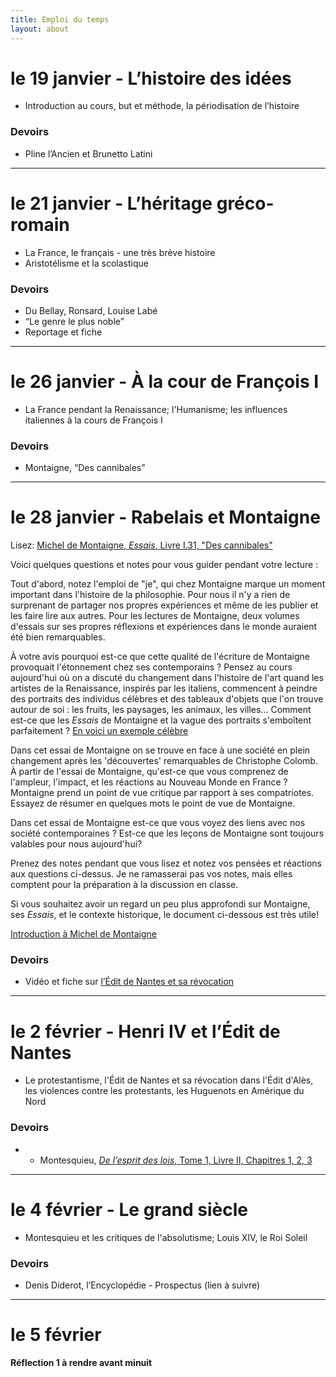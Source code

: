 ```yaml
---
title: Emploi du temps
layout: about
---
```


# le 19 janvier - L’histoire des idées
* Introduction au cours, but et méthode, la périodisation de l’histoire

### Devoirs
 * Pline l’Ancien et Brunetto Latini

***

# le 21 janvier - L’héritage gréco-romain 
* La France, le français - une très brève histoire
* Aristotélisme et la scolastique 

### Devoirs
* Du Bellay, Ronsard, Louise Labé
* “Le genre le plus noble”
* Reportage et fiche

***

# le 26 janvier - À la cour de François I
* La France pendant la Renaissance; l'Humanisme; les influences italiennes à la cours de François I

### Devoirs
* Montaigne, “Des cannibales”

***

# le 28 janvier  - Rabelais et Montaigne

Lisez:
[Michel de Montaigne, *Essais*, Livre I.31, "Des cannibales"](https://wlu.box.com/s/dhgzxsoj5q74z3u8xr7c6ahusapjtokj)

Voici quelques questions et notes pour vous guider pendant votre lecture :

Tout d'abord, notez l'emploi de "je", qui chez Montaigne marque un moment important dans l'histoire de la philosophie. Pour nous il n'y a rien de surprenant de partager nos propres expériences et même de les publier et les faire lire aux autres. Pour les lectures de Montaigne, deux volumes d'essais sur ses propres réflexions et expériences dans le monde auraient été bien remarquables.  

À votre avis pourquoi est-ce que cette qualité de l'écriture de Montaigne provoquait l'étonnement chez ses contemporains ? Pensez au cours aujourd'hui où on a discuté du changement dans l'histoire de l'art quand les artistes de la Renaissance, inspirés par les italiens, commencent à peindre des portraits des individus célèbres et des tableaux d'objets que l'on trouve autour de soi : les fruits, les paysages, les animaux, les villes... Comment est-ce que les *Essais* de Montaigne et la vague des portraits s'emboîtent parfaitement ? [En voici un exemple célèbre](https://en.wikipedia.org/wiki/Girl_with_a_Pearl_Earring#/media/File:Meisje_met_de_parel.jpg)  

Dans cet essai de Montaigne on se trouve en face à une société en plein changement après les 'découvertes' remarquables de Christophe Colomb. À partir de l'essai de Montaigne, qu'est-ce que vous comprenez de l'ampleur, l'impact, et les réactions au Nouveau Monde en France ? Montaigne prend un point de vue critique par rapport à ses compatriotes. Essayez de résumer en quelques mots le point de vue de Montaigne. 

Dans cet essai de Montaigne est-ce que vous voyez des liens avec nos société contemporaines ? Est-ce que les leçons de Montaigne sont toujours valables pour nous aujourd'hui?  

Prenez des notes pendant que vous lisez et notez vos pensées et réactions aux questions ci-dessus. Je ne ramasserai pas vos notes, mais elles comptent pour la préparation à la discussion en classe. 

Si vous souhaitez avoir un regard un peu plus approfondi sur Montaigne, ses *Essais*, et le contexte historique, le document ci-dessous est très utile!

[Introduction à Michel de Montaigne](https://wlu.box.com/s/5ayzwmj1mdvd5xoznxqhryyye5pz2kbm)

### Devoirs
* Vidéo et fiche sur [l’Édit de Nantes et sa révocation](https://www.youtube.com/watch?v=u4e4M1Y-AU0)

***

# le 2 février - Henri IV et l’Édit de Nantes
* Le protestantisme, l'Édit de Nantes et sa révocation dans l'Édit d'Alès, les violences contre les protestants, les Huguenots en Amérique du Nord

### Devoirs
* * Montesquieu, [*De l’esprit des lois*, Tome 1, Livre II, Chapitres 1, 2, 3](https://stevewlu.github.io/fren283/texts/montesquieu_esprit-des-lois.html)

***

# le 4 février - Le grand siècle
* Montesquieu et les critiques de l'absolutisme; Louis XIV, le Roi Soleil

### Devoirs
*  Denis Diderot, l’Encyclopédie - Prospectus (lien à suivre)

***

# le 5 février 
**Réflection 1 à rendre avant minuit**

